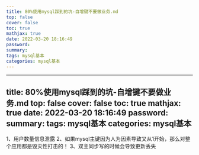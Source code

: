 ```yaml
---
title: 80%使用mysql踩到的坑-自增键不要做业务.md
top: false
cover: false
toc: true
mathjax: true
date: 2022-03-20 18:16:49
password:
summary:
tags: mysql基本
categories: mysql基本
---
```

---
title: 80%使用mysql踩到的坑-自增键不要做业务.md
top: false
cover: false
toc: true
mathjax: true
date: 2022-03-20 18:16:49
password:
summary:
tags: mysql基本
categories: mysql基本
---
1、用户数量信息泄露
2、如果mysql主键因为人为因素导致又从1开始，那么对整个应用都是毁灭性打击的！
3、双主同步写的时候会导致更新丢失

